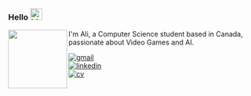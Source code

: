 ### Hello <img src="https://user-images.githubusercontent.com/1303154/88677602-1635ba80-d120-11ea-84d8-d263ba5fc3c0.gif" width="24px" alt="hi">

<img align="left" src="https://user-images.githubusercontent.com/27806800/116391866-ee9d8b00-a834-11eb-9d6f-af12b3c37d20.png" height="120px">

I'm Ali, a Computer Science student based in Canada, passionate about Video Games and AI.

[![gmail](https://img.shields.io/static/v1?style=flat-square&logo=gmail&label=&message=goldani.ali&labelColor=313131&color=313131)](mailto:goldani.ali@gmail.com)   
[![linkedin](https://img.shields.io/badge/-@agoldani-313131?style=flat-square&labelColor=313131&logo=LinkedIn&color=313131)](https://www.linkedin.com/in/agoldani/)   
[![cv](https://img.shields.io/static/v1?style=flat-square&logo=docusign&label=&message=CV&labelColor=313131&color=313131)](https://drive.google.com/file/d/1kdT8qjbUnGwa5z2SjurhXftI6o7UHewE/view?usp=sharing)   

[//]: # (<details>)

[//]: # (<summary>Technical Details about Me</summary>)

[//]: # (<br />)

[//]: # ()
[//]: # (//![Top Langs]&#40;https://github-readme-stats.vercel.app/api/top-langs/?username=galiold&layout=compact&hide=css,html&#41;)

[//]: # ()
[//]: # (//![Galiold's github stats]&#40;https://github-readme-stats.vercel.app/api?username=galiold&count_private=true&show_icons=true&theme=onedark&#41;)

[//]: # ()
[//]: # (</details>)
